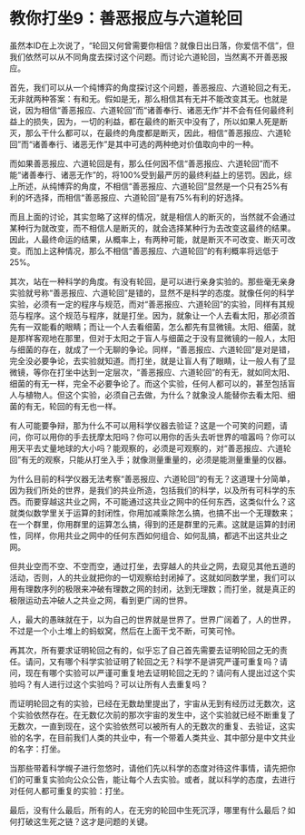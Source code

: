 教你打坐9：善恶报应与六道轮回
====

			

虽然本ID在上次说了，“轮回又何曾需要你相信？就像日出日落，你爱信不信”，但我们依然可以从不同角度去探讨这个问题。而讨论六道轮回，当然离不开善恶报应。

首先，我们可以从一个纯博弈的角度探讨这个问题，善恶报应、六道轮回之有无，无非就两种答案：有和无。假如是无，那么相信其有无并不能改变其无。也就是说，因为相信“善恶报应、六道轮回”而“诸善奉行、诸恶无作”并不会有任何最终利益上的损失，因为，一切的利益，都在最终的断灭中没有了，所以如果人死是断灭，那么干什么都可以，在最终的角度都是断灭，因此，相信“善恶报应、六道轮回”而“诸善奉行、诸恶无作”是其中可选的两种绝对价值取向中的一种。

而如果善恶报应、六道轮回是有，那么任何因不信“善恶报应、六道轮回”而不能“诸善奉行、诸恶无作”的，将100%受到最严厉的最终利益上的惩罚。因此，综上所述，从纯博弈的角度，不相信“善恶报应、六道轮回”显然是一个只有25%有利的坏选择，而相信“善恶报应、六道轮回”是有75%有利的好选择。

而且上面的讨论，其实忽略了这样的情况，就是相信人的断灭的，当然就不会通过某种行为就改变，而不相信人是断灭的，就会选择某种行为去改变这最终的结果。因此，人最终命运的结果，从概率上，有两种可能，就是断灭不可改变、断灭可改变。而加上这种情况，那么不相信“善恶报应、六道轮回”的有利概率将远低于25%。

其次，站在一种科学的角度。有没有轮回，是可以进行亲身实验的。那些毫无亲身实验就号称“善恶报应、六道轮回”是错的，显然不是科学的态度。就像任何的科学实验，必须有一定的程序与规范，而对“善恶报应、六道轮回”的实验，同样有其规范与程序。这个规范与程序，就是打坐。因为，就象让一个人去看太阳，那必须首先有一双能看的眼睛；而让一个人去看细菌，怎么都先有显微镜。太阳、细菌，就是那样客观地在那里，但对于太阳之于盲人与细菌之于没有显微镜的一般人，太阳与细菌的存在，就成了一个无聊的争论。同样，“善恶报应、六道轮回”是对是错，完全没必要争论，去实验就知道。而打坐，就是让盲人有了眼睛，让一般人有了显微镜，等你在打坐中达到一定层次，“善恶报应、六道轮回”的有无，就如同太阳、细菌的有无一样，完全不必要争论了。而这个实验，任何人都可以的，甚至包括盲人与植物人。但这个实验，必须自己去做，为什么？就象没人能替你去看太阳、细菌的有无，轮回的有无也一样。

有人可能要争辩，那为什么不可以用科学仪器去验证？这是一个可笑的问题，请问，你可以用你的手去抚摩太阳吗？你可以用你的舌头去听世界的喧嚣吗？你可以用天平去丈量地球的大小吗？能观察的，必须是可观察的，对“善恶报应、六道轮回”有无的观察，只能从打坐入手；就像测量重量的，必须是能测量重量的仪器。

为什么目前的科学仪器无法考察“善恶报应、六道轮回”的有无？这道理十分简单，因为我们所处的世界，是我们的共业所造，包括我们的科学，以及所有可科学的东西。而要穿越这共业之网，不可能通过这共业之网中的任何东西，这类似什么？这就类似数学里关于运算的封闭性，你用加减乘除怎么搞，也搞不出一个无理数来；在一个群里，你用群里的运算怎么搞，得到的还是群里的元素。这就是运算的封闭性，同样，你用共业之网中的任何东西如何组合、如何乱搞，都逃不出这共业之网。

但共业空而不空、不空而空，通过打坐，去穿越人的共业之网，去窥见其他五道的活动，否则，人的共业就把你的一切观察给封闭掉了。这就如同数学里，我们可以用有理数序列的极限来冲破有理数之网的封闭，达到无理数；而打坐，就是真正的极限运动去冲破人之共业之网，看到更广阔的世界。

人，最大的愚昧就在于，以为自己的世界就是世界了。世界广阔着了，人的世界，不过是一个小土堆上的蚂蚁窝，然后在上面干戈不断，可笑可怜。

再其次，所有要求证明轮回之有的，似乎忘了自己首先需要去证明轮回之无的责任。请问，又有哪个科学实验证明了轮回之无？科学不是讲究严谨可重复吗？请问，现在有哪个实验可以严谨可重复地去证明轮回之无的？请问有人提出过这个实验吗？有人进行过这个实验吗？可以让所有人去重复吗？

而证明轮回之有的实验，已经在无数劫里提出了，宇宙从无到有经历过无数次，这个实验依然存在。在无数亿次前的那次宇宙的发生中，这个实验就已经不断重复了无数次，一直到现在，这个实验依然可以被所有人的无数次的重复、去验证，这实验的名字，在目前我们人类的共业中，有一个带着人类共业、其中部分是中文共业的名字：打坐。

当那些带着科学幌子进行忽悠时，请他们先以科学的态度对待这件事情，请先把你们的可重复实验向公众公告，能让每个人去实验。或者，就以科学的态度，去进行对任何人都可重复的实验：打坐。

最后，没有什么最后，所有的人，在无穷的轮回中生死沉浮，哪里有什么最后？如何打破这生死之链？这才是问题的关键。
